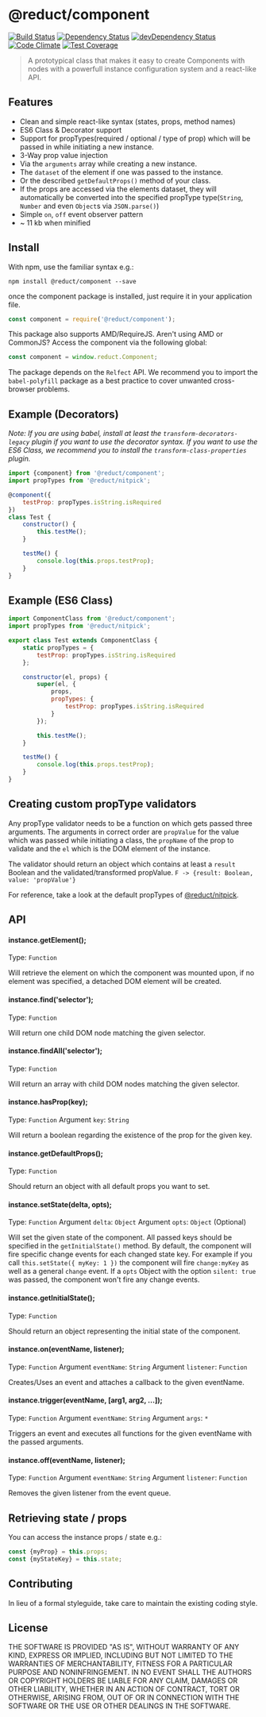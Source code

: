 # @reduct/component
[![Build Status](https://travis-ci.org/reduct/component.svg)](https://travis-ci.org/reduct/component) [![Dependency Status](https://david-dm.org/reduct/component.svg)](https://david-dm.org/reduct/component) [![devDependency Status](https://david-dm.org/reduct/component/dev-status.svg)](https://david-dm.org/reduct/component#info=devDependencies) [![Code Climate](https://codeclimate.com/github/reduct/component/badges/gpa.svg)](https://codeclimate.com/github/reduct/component) [![Test Coverage](https://codeclimate.com/github/reduct/component/badges/coverage.svg)](https://codeclimate.com/github/reduct/component/coverage)

> A prototypical class that makes it easy to create Components with nodes with a powerfull instance configuration system and a react-like API.


## Features
* Clean and simple react-like syntax (states, props, method names)
* ES6 Class & Decorator support
* Support for propTypes(required / optional / type of prop) which will be passed in while initiating a new instance.
* 3-Way prop value injection
 * Via the `arguments` array while creating a new instance.
 * The `dataset` of the element if one was passed to the instance.
 * Or the described `getDefaultProps()` method of your class.
* If the props are accessed via the elements dataset, they will automatically be converted into the specified propType type(`String`, `Number` and even `Object`s via `JSON.parse()`)
* Simple `on`, `off` event observer pattern
* ~ 11 kb when minified


## Install
With npm, use the familiar syntax e.g.:
```shell
npm install @reduct/component --save
```

once the component package is installed, just require it in your application file.
```js
const component = require('@reduct/component');
```

This package also supports AMD/RequireJS. Aren't using AMD or CommonJS? Access the component via the following global:
```js
const component = window.reduct.Component;
```

The package depends on the `Relfect` API. We recommend you to import the `babel-polyfill` package as a best practice to cover unwanted cross-browser problems.

## Example (Decorators)
*Note:
If you are using babel, install at least the `transform-decorators-legacy` plugin if you want to use the decorator syntax.
If you want to use the ES6 Class, we recommend you to install the `transform-class-properties` plugin.*

```js
import {component} from '@reduct/component';
import propTypes from '@reduct/nitpick';

@component({
    testProp: propTypes.isString.isRequired
})
class Test {
	constructor() {
		this.testMe();
	}

	testMe() {
		console.log(this.props.testProp);
	}
}
```

## Example (ES6 Class)
```js
import ComponentClass from '@reduct/component';
import propTypes from '@reduct/nitpick';

export class Test extends ComponentClass {
	static propTypes = {
		testProp: propTypes.isString.isRequired
	};

    constructor(el, props) {
		super(el, {
			props,
			propTypes: {
				testProp: propTypes.isString.isRequired
			}
		});

		this.testMe();
	}

	testMe() {
		console.log(this.props.testProp);
	}
}
```


## Creating custom propType validators
Any propType validator needs to be a function on which gets passed three arguments.
The arguments in correct order are `propValue` for the value which was passed while initiating a class, the `propName` of the prop to validate and the `el` which is the DOM element of the instance.

The validator should return an object which contains at least a `result` Boolean and the validated/transformed propValue.
`F -> {result: Boolean, value: 'propValue'}`

For reference, take a look at the default propTypes of [@reduct/nitpick](https://github.com/reduct/nitpick).

## API
#### instance.getElement();
Type: `Function`

Will retrieve the element on which the component was mounted upon, if no element was specified, a detached DOM element will be created.

#### instance.find('selector');
Type: `Function`

Will return one child DOM node matching the given selector.

#### instance.findAll('selector');
Type: `Function`

Will return an array with child DOM nodes matching the given selector.

#### instance.hasProp(key);
Type: `Function`
Argument `key`: `String`

Will return a boolean regarding the existence of the prop for the given key.

#### instance.getDefaultProps();
Type: `Function`

Should return an object with all default props you want to set.

#### instance.setState(delta, opts);
Type: `Function`
Argument `delta`: `Object`
Argument `opts`: `Object` (Optional)

Will set the given state of the component. All passed keys should be specified in the `getInitialState()` method.
By default, the component will fire specific change events for each changed state key.
For example if you call `this.setState({ myKey: 1 })` the component will fire `change:myKey` as well as a general `change` event.
If a `opts` Object with the option `silent: true` was passed, the component won't fire any change events.

#### instance.getInitialState();
Type: `Function`

Should return an object representing the initial state of the component.

#### instance.on(eventName, listener);
Type: `Function`
Argument `eventName`: `String`
Argument `listener`: `Function`

Creates/Uses an event and attaches a callback to the given eventName.

#### instance.trigger(eventName, [arg1, arg2, ...]);
Type: `Function`
Argument `eventName`: `String`
Argument `args`: `*`

Triggers an event and executes all functions for the given eventName with the passed arguments.

#### instance.off(eventName, listener);
Type: `Function`
Argument `eventName`: `String`
Argument `listener`: `Function`

Removes the given listener from the event queue.


## Retrieving state / props
You can access the instance props / state e.g.:
```js
const {myProp} = this.props;
const {myStateKey} = this.state;
```


## Contributing
In lieu of a formal styleguide, take care to maintain the existing coding style.


## License
THE SOFTWARE IS PROVIDED "AS IS", WITHOUT WARRANTY OF ANY KIND, EXPRESS OR
IMPLIED, INCLUDING BUT NOT LIMITED TO THE WARRANTIES OF MERCHANTABILITY,
FITNESS FOR A PARTICULAR PURPOSE AND NONINFRINGEMENT. IN NO EVENT SHALL THE
AUTHORS OR COPYRIGHT HOLDERS BE LIABLE FOR ANY CLAIM, DAMAGES OR OTHER
LIABILITY, WHETHER IN AN ACTION OF CONTRACT, TORT OR OTHERWISE, ARISING FROM,
OUT OF OR IN CONNECTION WITH THE SOFTWARE OR THE USE OR OTHER DEALINGS IN
THE SOFTWARE.
